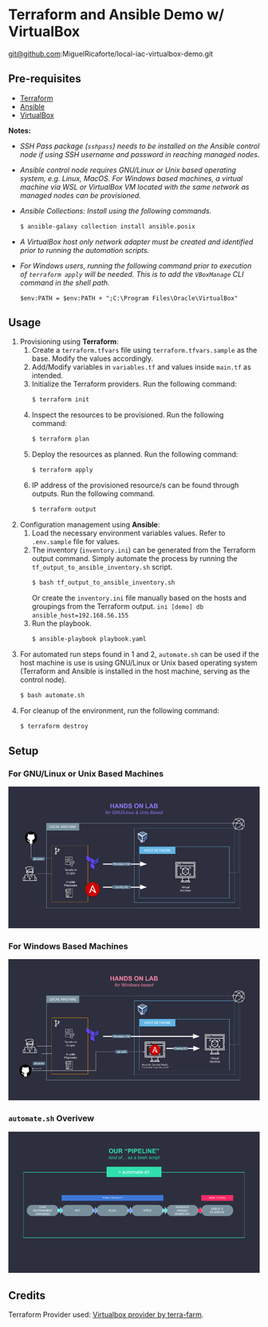 # Terraform and Ansible Demo w/ VirtualBox

git@github.com:MiguelRicaforte/local-iac-virtualbox-demo.git

## Pre-requisites
- [Terraform](https://developer.hashicorp.com/terraform/tutorials/aws-get-started/install-cli)
- [Ansible](https://docs.ansible.com/ansible/latest/installation_guide/intro_installation.html)
- [VirtualBox](https://www.virtualbox.org/wiki/Downloads)

**Notes:**
- *SSH Pass package (`sshpass`) needs to be installed on the Ansible control node if using SSH username and password in reaching managed nodes.*
- *Ansible control node requires GNU/Linux or Unix based operating system, e.g. Linux, MacOS. For Windows based machines, a virtual machine via WSL or VirtualBox VM located with the same network as managed nodes can be provisioned.*
- *Ansible Collections: Install using the following commands.*
    ```bash
    $ ansible-galaxy collection install ansible.posix
    ```
- *A VirtualBox host only network adapter must be created and identified prior to running the automation scripts.*

- *For Windows users, running the following command prior to execution of `terraform apply` will be needed. This is to add the `VBoxManage` CLI command in the shell path.*
    ```
    $env:PATH = $env:PATH + ";C:\Program Files\Oracle\VirtualBox"
    ```

## Usage
1. Provisioning using **Terraform**:
    1. Create a `terraform.tfvars` file using `terraform.tfvars.sample` as the base. Modify the values accordingly.
    2. Add/Modify variables in `variables.tf` and values inside `main.tf` as intended.
    3. Initialize the Terraform providers. Run the following command:
        ```bash
        $ terraform init
        ```
    4. Inspect the resources to be provisioned. Run the following command:
        ```bash
        $ terraform plan
        ```
    5. Deploy the resources as planned. Run the following command:
        ```bash
        $ terraform apply
        ```
    6. IP address of the provisioned resource/s can be found through outputs. Run the following command.
        ```bash
        $ terraform output
        ```
2. Configuration management using **Ansible**:
    1. Load the necessary environment variables values. Refer to `.env.sample` file for values.
    2. The inventory (`inventory.ini`) can be generated from the Terraform output command. Simply automate the process by running the `tf_output_to_ansible_inventory.sh` script.
        ```bash
        $ bash tf_output_to_ansible_inventory.sh
        ```
        Or create the `inventory.ini` file manually based on the hosts and groupings from the Terraform output.
            ```ini
            [demo]
            db ansible_host=192.168.56.155
            ```
    3. Run the playbook.
        ```bash
        $ ansible-playbook playbook.yaml
        ```
3. For automated run steps found in 1 and 2, `automate.sh` can be used if the host machine is use is using GNU/Linux or Unix based operating system (Terraform and Ansible is installed in the host machine, serving as the control node).
    ```bash
    $ bash automate.sh
    ```
4. For cleanup of the environment, run the following command:
    ```bash
    $ terraform destroy
    ```

## Setup

### For GNU/Linux or Unix Based Machines
<img src="_assets/for_gnu-linux_unix.png">

### For Windows Based Machines
<img src="_assets/for_windows.png">

### `automate.sh` Overivew
<img src="_assets/automate.sh.png">

## Credits
Terraform Provider used: [Virtualbox provider by terra-farm](https://registry.terraform.io/providers/terra-farm/virtualbox/latest/docs).
